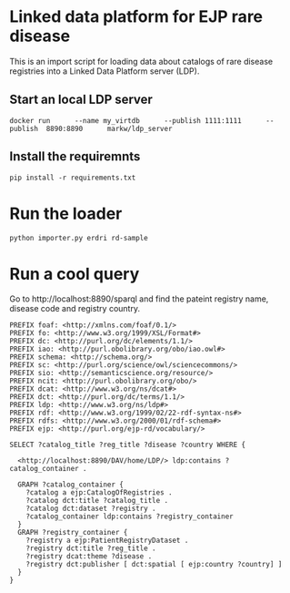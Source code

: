 # Linked data platform for EJP rare disease

This is an import script for loading data about catalogs of rare disease registries into a Linked Data Platform server (LDP).

## Start an local LDP server

`docker run      --name my_virtdb      --publish 1111:1111      --publish  8890:8890      markw/ldp_server`

## Install the requiremnts

`pip install -r requirements.txt`

# Run the loader

`python importer.py erdri rd-sample`

# Run a cool query

Go to http://localhost:8890/sparql and find the pateint registry name, disease code and registry country.


```
PREFIX foaf: <http://xmlns.com/foaf/0.1/>
PREFIX fo: <http://www.w3.org/1999/XSL/Format#>
PREFIX dc: <http://purl.org/dc/elements/1.1/>
PREFIX iao: <http://purl.obolibrary.org/obo/iao.owl#>
PREFIX schema: <http://schema.org/>
PREFIX sc: <http://purl.org/science/owl/sciencecommons/>
PREFIX sio: <http://semanticscience.org/resource/>
PREFIX ncit: <http://purl.obolibrary.org/obo/>
PREFIX dcat: <http://www.w3.org/ns/dcat#>
PREFIX dct: <http://purl.org/dc/terms/1.1/>
PREFIX ldp: <http://www.w3.org/ns/ldp#>
PREFIX rdf: <http://www.w3.org/1999/02/22-rdf-syntax-ns#>
PREFIX rdfs: <http://www.w3.org/2000/01/rdf-schema#>
PREFIX ejp: <http://purl.org/ejp-rd/vocabulary/>

SELECT ?catalog_title ?reg_title ?disease ?country WHERE {

  <http://localhost:8890/DAV/home/LDP/> ldp:contains ?catalog_container .

  GRAPH ?catalog_container {
    ?catalog a ejp:CatalogOfRegistries .
    ?catalog dct:title ?catalog_title .
    ?catalog dct:dataset ?registry .
    ?catalog_container ldp:contains ?registry_container
  }
  GRAPH ?registry_container {
    ?registry a ejp:PatientRegistryDataset .
    ?registry dct:title ?reg_title .
    ?registry dcat:theme ?disease .
    ?registry dct:publisher [ dct:spatial [ ejp:country ?country] ]
  }
}
```